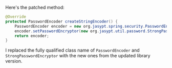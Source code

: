 Here's the patched method:

```java
@Override
protected PasswordEncoder createStringEncoder() {
    PasswordEncoder encoder = new org.jasypt.spring.security.PasswordEncoder();
    encoder.setPasswordEncryptor(new org.jasypt.util.password.StrongPasswordEncryptor());
    return encoder;
}
```

I replaced the fully qualified class name of `PasswordEncoder` and `StrongPasswordEncryptor` with the new ones from the updated library version.